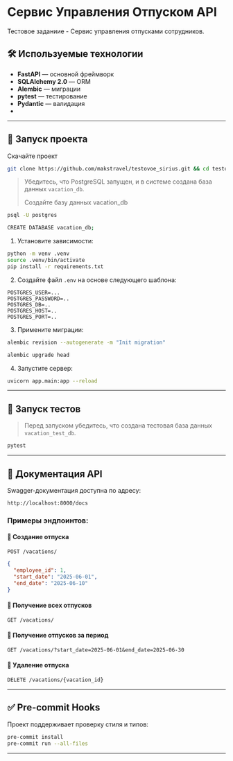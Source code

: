 # Сервис Управления Отпуском API

Тестовое заданиие - Сервис управления отпусками сотрудников.

## 🛠 Используемые технологии

- **FastAPI** — основной фреймворк
- **SQLAlchemy 2.0** — ORM
- **Alembic** — миграции
- **pytest** — тестирование
- **Pydantic** — валидация
- 
---

## 🚀 Запуск проекта 

Скачайте проект 

```bash
git clone https://github.com/makstravel/testovoe_sirius.git && cd testovoe_sirius
```

> Убедитесь, что PostgreSQL запущен, и в системе создана база данных `vacation_db`.
> 
> Создайте базу данных vacation_db
```bash
psql -U postgres
```
```bash
CREATE DATABASE vacation_db;
```

1. Установите зависимости:

```bash
python -m venv .venv
source .venv/bin/activate
pip install -r requirements.txt
```

2. Создайте файл `.env` на основе следующего шаблона:

```env
POSTGRES_USER=...
POSTGRES_PASSWORD=..
POSTGRES_DB=..
POSTGRES_HOST=..
POSTGRES_PORT=..

```

3. Примените миграции:

```bash
alembic revision --autogenerate -m "Init migration"
```

```bash
alembic upgrade head
```

4. Запустите сервер:

```bash
uvicorn app.main:app --reload
```

---

## 🧪 Запуск тестов

> Перед запуском убедитесь, что создана тестовая база данных `vacation_test_db`.

```bash
pytest
```

---

## 📘 Документация API

Swagger-документация доступна по адресу:  
```
http://localhost:8000/docs
```

### Примеры эндпоинтов:

#### 🔹 Создание отпуска
`POST /vacations/`

```json
{
  "employee_id": 1,
  "start_date": "2025-06-01",
  "end_date": "2025-06-10"
}
```

#### 🔹 Получение всех отпусков
`GET /vacations/`

#### 🔹 Получение отпусков за период
`GET /vacations/?start_date=2025-06-01&end_date=2025-06-30`

#### 🔹 Удаление отпуска
`DELETE /vacations/{vacation_id}`

---

## ✅ Pre-commit Hooks

Проект поддерживает проверку стиля и типов:

```bash
pre-commit install
pre-commit run --all-files
```

---






